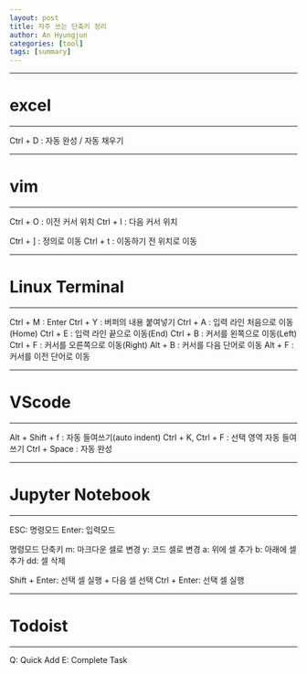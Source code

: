 ```yaml
---
layout: post
title: 자주 쓰는 단축키 정리
author: An Hyungjun
categories: [tool]
tags: [summary]
---
```


-------------------------------------------------------------
# excel
-------------------------------------------------------------
Ctrl + D	: 자동 완성 / 자동 채우기

-------------------------------------------------------------
# vim
-------------------------------------------------------------
Ctrl + O	: 이전 커서 위치
Ctrl + I	: 다음 커서 위치

Ctrl + ]	: 정의로 이동
Ctrl + t	: 이동하기 전 위치로 이동


-------------------------------------------------------------
# Linux Terminal
-------------------------------------------------------------
Ctrl + M		: Enter
Ctrl + Y		: 버퍼의 내용 붙여넣기
Ctrl + A		: 입력 라인 처음으로 이동(Home)
Ctrl + E		: 입력 라인 끝으로 이동(End)
Ctrl + B		: 커서를 왼쪽으로 이동(Left)
Ctrl + F		: 커서를 오른쪽으로 이동(Right)
Alt + B			: 커서를 다음 단어로 이동
Alt + F			: 커서를 이전 단어로 이동

-------------------------------------------------------------
# VScode
-------------------------------------------------------------
Alt + Shift + f		:	자동 들여쓰기(auto indent)
Ctrl + K, Ctrl + F	:	선택 영역 자동 들여쓰기
Ctrl + Space		:	자동 완성

-------------------------------------------------------------
# Jupyter Notebook
-------------------------------------------------------------
ESC: 명령모드
Enter: 입력모드

명령모드 단축키
m: 마크다운 셀로 변경
y: 코드 셀로 변경
a: 위에 셀 추가
b: 아래에 셀 추가
dd: 셀 삭제

Shift + Enter: 선택 셀 실행 + 다음 셀 선택
Ctrl + Enter: 선택 셀 실행

-------------------------------------------------------------
# Todoist
-------------------------------------------------------------
Q:	Quick Add
E:	Complete Task
